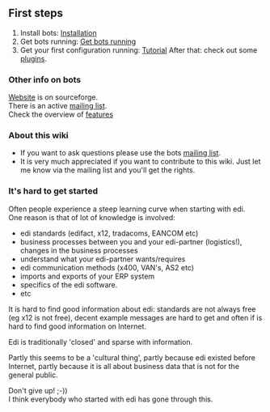 ## First steps

1. 	Install bots: [Installation](StartInstallProcedure.md) 
1. 	Get bots running: [Get bots running](StartGetBotsRunning.md) 
1. 	Get your first configuration running: [Tutorial](StartMyFirstPlugin.md) 
	After that: check out some
	[plugins](PluginIntroduction.md).

### Other info on bots

[Website](http://bots.sourceforge.net) is on sourceforge.  
There is an active [mailing
list](http://groups.google.com/group/botsmail).  
Check the overview of
[features](http://bots.sourceforge.net/en/about_features.shtml)


### About this wiki

-   If you want to ask questions please use the bots [mailing
    list](http://groups.google.com/group/botsmail).
-   It is very much appreciated if you want to contribute to this wiki.
    Just let me know via the mailing list and you'll get the rights.


### It's hard to get started

Often people experience a steep learning curve when starting with edi.  
One reason is that of lot of knowledge is involved:

-  	edi standards (edifact, x12, tradacoms, EANCOM etc)
-   business processes between you and your edi-partner (logistics!),
    changes in the business processes
-   understand what your edi-partner wants/requires
-   edi communication methods (x400, VAN's, AS2 etc)
-   imports and exports of your ERP system
-   specifics of the edi software.
-   etc


It is hard to find good information about edi: standards are not always
free (eg x12 is not free), decent example messages are hard to get and
often if is hard to find good information on Internet.

Edi is traditionally 'closed' and sparse with information.

Partly this seems to be a 'cultural thing', partly because edi existed
before Internet, partly because it is all about business data that is
not for the general public.


Don't give up! ;-))  
I think everybody who started with edi has gone through this.

